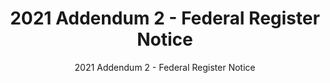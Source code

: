 ---
layout: resources-landing
title: "2021 Addendum 2 - Federal Register Notice"
subtitle: "2021 Addendum 2 - Federal Register Notice"
doc-link: ../assets/files/Addendum 2 - FR Notice.pdf
filters: federal-financial-assistance coffa compliance-supplement 2021
fiscal_year: 2021
---